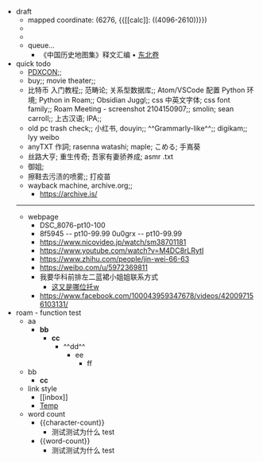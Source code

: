 - draft
    - mapped coordinate: (6276, {{[[calc]]: ((4096-2610))}})
    - 
    - 
    - queue...
        - 《中国历史地图集》释文汇编 • [东北卷](https://gongjushu.oversea.cnki.net/chn/R201203050.html)
- quick todo
    - [PDXCON](https://store.steampowered.com/sale/paradox);; 
    - buy;; movie theater;; 
    - 比特币 入门教程;; 范畴论; 关系型数据库;; Atom/VSCode 配置 Python 环境; Python in Roam;; Obsidian Juggl;; css 中英文字体; css font family;; Roam Meeting - screenshot 2104150907;; smolin; sean carroll;; 上古汉语; IPA;; 
    - old pc trash check;; 小红书, douyin;; ^^Grammarly-like^^;; digikam;; lyy weibo
    - anyTXT 作詞; rasenna watashi; maple; こめる; 手嶌葵
    - 丝路大亨; 重生传奇; 吾家有妻骄养成; asmr .txt
    - 御姐; 
    - 擦鞋去污渍的喷雾;; 打疫苗
    - wayback machine, archive.org;; 
        - https://archive.is/
    - ---
    - webpage
        - DSC_8076-pt10-100
        - 8f5945 -- pt10-99.99
0u0grx -- pt10-99.99
        - https://www.nicovideo.jp/watch/sm38701181
        - https://www.youtube.com/watch?v=M4DC8rLRytI
        - https://www.zhihu.com/people/jin-wei-66-63
        - https://weibo.com/u/5972369811
        - 我要华科前排左二蓝裙小姐姐联系方式
            - [这又是哪位托w](https://space.bilibili.com/241315712/dynamic)
        - https://www.facebook.com/100043959347678/videos/420097156103131/
- roam - function test
    - aa
        - **bb**
            - __cc__
                - ^^dd^^
                    - ee
                        - ff
    - bb
        - __cc__
    - link style
        - [[inbox]]
        - [Temp]([[inbox]])
    - word count
        - {{character-count}}
            - 测试测试为什么 test
        - {{word-count}}
            - 测试测试为什么 test
